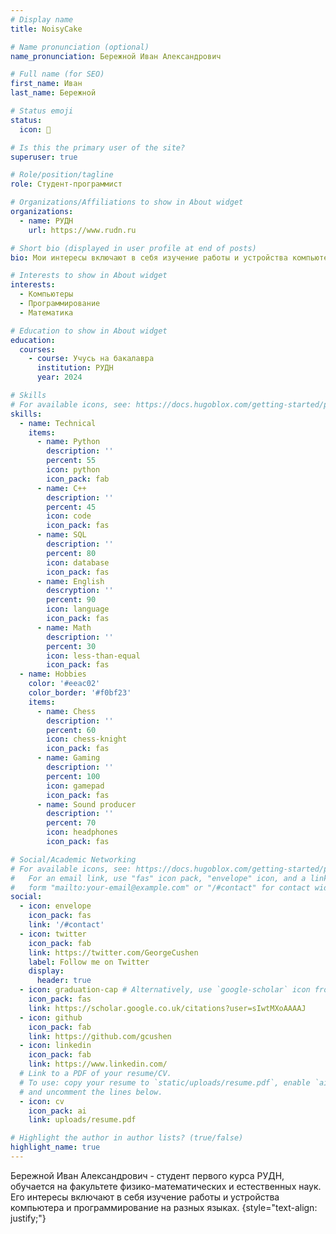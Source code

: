 ```yaml
---
# Display name
title: NoisyCake

# Name pronunciation (optional)
name_pronunciation: Бережной Иван Александрович

# Full name (for SEO)
first_name: Иван
last_name: Бережной

# Status emoji
status:
  icon: 🚀

# Is this the primary user of the site?
superuser: true

# Role/position/tagline
role: Студент-программист

# Organizations/Affiliations to show in About widget
organizations:
  - name: РУДН
    url: https://www.rudn.ru

# Short bio (displayed in user profile at end of posts)
bio: Мои интересы включают в себя изучение работы и устройства компьютера и программирование на разных языках.

# Interests to show in About widget
interests:
  - Компьютеры
  - Программирование
  - Математика

# Education to show in About widget
education:
  courses:
    - course: Учусь на бакалавра
      institution: РУДН
      year: 2024

# Skills
# For available icons, see: https://docs.hugoblox.com/getting-started/page-builder/#icons
skills:
  - name: Technical
    items:
      - name: Python
        description: ''
        percent: 55
        icon: python
        icon_pack: fab
      - name: C++
        description: ''
        percent: 45
        icon: code
        icon_pack: fas
      - name: SQL
        description: ''
        percent: 80
        icon: database
        icon_pack: fas
      - name: English
        descryption: ''
        percent: 90
        icon: language
        icon_pack: fas
      - name: Math
        description: ''
        percent: 30
        icon: less-than-equal
        icon_pack: fas
  - name: Hobbies
    color: '#eeac02'
    color_border: '#f0bf23'
    items:
      - name: Chess
        description: ''
        percent: 60
        icon: chess-knight
        icon_pack: fas
      - name: Gaming
        description: ''
        percent: 100
        icon: gamepad
        icon_pack: fas
      - name: Sound producer
        description: ''
        percent: 70
        icon: headphones
        icon_pack: fas

# Social/Academic Networking
# For available icons, see: https://docs.hugoblox.com/getting-started/page-builder/#icons
#   For an email link, use "fas" icon pack, "envelope" icon, and a link in the
#   form "mailto:your-email@example.com" or "/#contact" for contact widget.
social:
  - icon: envelope
    icon_pack: fas
    link: '/#contact'
  - icon: twitter
    icon_pack: fab
    link: https://twitter.com/GeorgeCushen
    label: Follow me on Twitter
    display:
      header: true
  - icon: graduation-cap # Alternatively, use `google-scholar` icon from `ai` icon pack
    icon_pack: fas
    link: https://scholar.google.co.uk/citations?user=sIwtMXoAAAAJ
  - icon: github
    icon_pack: fab
    link: https://github.com/gcushen
  - icon: linkedin
    icon_pack: fab
    link: https://www.linkedin.com/
  # Link to a PDF of your resume/CV.
  # To use: copy your resume to `static/uploads/resume.pdf`, enable `ai` icons in `params.yaml`,
  # and uncomment the lines below.
  - icon: cv
    icon_pack: ai
    link: uploads/resume.pdf

# Highlight the author in author lists? (true/false)
highlight_name: true
---
```


Бережной Иван Александрович - студент первого курса РУДН, обучается на факультете физико-математических и естественных наук. Его интересы включают в себя изучение работы и устройства компьютера и программирование на разных языках.
{style="text-align: justify;"}
